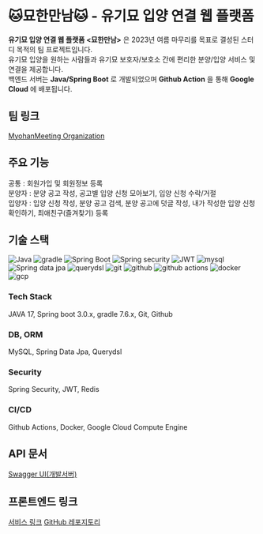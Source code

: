 # 🐱묘한만남🐱 - 유기묘 입양 연결 웹 플랫폼

**유기묘 입양 연결 웹 플랫폼 <묘한만남>** 은 2023년 여름 마무리를 목표로 결성된 스터디 목적의 팀 프로젝트입니다.  
유기묘 입양을 원하는 사람들과 유기묘 보호자/보호소 간에 편리한 분양/입양 서비스 및 연결을 제공합니다.  
백엔드 서버는 **Java/Spring Boot** 로 개발되었으며 **Github Action** 을 통해 **Google Cloud** 에 배포됩니다.  

## 팀 링크
[MyohanMeeting Organization](https://github.com/orgs/MyohanMeeting/people)

## 주요 기능
공통 : 회원가입 및 회원정보 등록  
분양자 : 분양 공고 작성, 공고별 입양 신청 모아보기, 입양 신청 수락/거절  
입양자 : 입양 신청 작성, 분양 공고 검색, 분양 공고에 덧글 작성, 내가 작성한 입양 신청 확인하기, 최애친구(즐겨찾기) 등록  

## 기술 스택
![Java](https://img.shields.io/badge/Java-007396?style=for-the-badge&logo=java&logoColor=white&style=ShieldStyle)
![gradle](https://img.shields.io/badge/Gradle-02303A?style=for-the-badge&logo=gradle&logoColor=white&style=ShieldStyle)
![Spring Boot](https://img.shields.io/badge/Spring&nbsp;Boot-6DB33F?style=for-the-badge&logo=springboot&logoColor=white&style=ShieldStyle)
![Spring security](https://img.shields.io/badge/Spring&nbsp;Security-6DB33F?style=for-the-badge&logo=springsecurity&logoColor=white&style=ShieldStyle)
![JWT](https://img.shields.io/badge/JSON&nbsp;Web&nbsp;Tokens-000000?style=for-the-badge&logo=jsonwebtokens&logoColor=white&style=ShieldStyle)
![mysql](https://img.shields.io/badge/MySQL-4479A1?style=for-the-badge&logo=mysql&logoColor=white&style=ShieldStyle)
![Spring data jpa](https://img.shields.io/badge/Spring&nbsp;Data&nbsp;Jpa-6DB33F?style=for-the-badge&logoColor=white&style=ShieldStyle)
![querydsl](https://img.shields.io/badge/QueryDSL-7957D5?style=flat&logo=&logoColor=white)
![git](https://img.shields.io/badge/Git-F05032?style=for-the-badge&logo=git&logoColor=white&style=ShieldStyle)
![github](https://img.shields.io/badge/GitHub-181717?style=for-the-badge&logo=github&logoColor=white&style=ShieldStyle)
![github actions](https://img.shields.io/badge/GitHub&nbsp;Actions-2088FF?style=for-the-badge&logo=githubactions&logoColor=white&style=ShieldStyle)
![docker](https://img.shields.io/badge/Docker-2496ED?style=for-the-badge&logo=docker&logoColor=white&style=ShieldStyle)
![gcp](https://img.shields.io/badge/GCP-4285F4?style=for-the-badge&logo=googlecloud&logoColor=white&style=ShieldStyle)

### Tech Stack
JAVA 17, Spring boot 3.0.x, gradle 7.6.x, Git, Github
### DB, ORM
MySQL, Spring Data Jpa, Querydsl
### Security
Spring Security, JWT, Redis
### CI/CD
Github Actions, Docker, Google Cloud Compute Engine

## API 문서
[Swagger UI(개발서버)](https://myomeet.store/swagger-ui/index.html)

## 프론트엔드 링크
[서비스 링크](https://myohanmeeting.github.io/MeMyo-Frontend)
[GitHub 레포지토리](https://github.com/MyohanMeeting/MeMyo-Frontend)


<!--
화면 예시

-->
